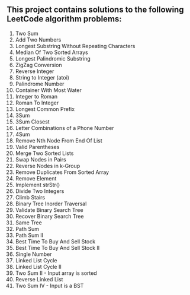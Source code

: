 ## This project contains solutions to the following LeetCode algorithm problems:
0001. Two Sum
0002. Add Two Numbers
0003. Longest Substring Without Repeating Characters
0004. Median Of Two Sorted Arrays
0005. Longest Palindromic Substring
0006. ZigZag Conversion
0007. Reverse Integer
0008. String to Integer (atoi)
0009. Palindrome Number
0011. Container With Most Water
0012. Integer to Roman
0013. Roman To Integer
0014. Longest Common Prefix
0015. 3Sum
0016. 3Sum Closest
0017. Letter Combinations of a Phone Number
0018. 4Sum
0019. Remove Nth Node From End Of List
0020. Valid Parentheses
0021. Merge Two Sorted Lists
0024. Swap Nodes in Pairs
0025. Reverse Nodes in k-Group
0026. Remove Duplicates From Sorted Array
0027. Remove Element
0028. Implement strStr()
0029. Divide Two Integers
0070. Climb Stairs
0094. Binary Tree Inorder Traversal
0098. Validate Binary Search Tree
0099. Recover Binary Search Tree
0100. Same Tree
0112. Path Sum
0113. Path Sum II
0121. Best Time To Buy And Sell Stock
0122. Best Time To Buy And Sell Stock II
0136. Single Number
0141. Linked List Cycle
0142. Linked List Cycle II
0167. Two Sum II - Input array is sorted
0206. Reverse Linked List
0653. Two Sum IV - Input is a BST